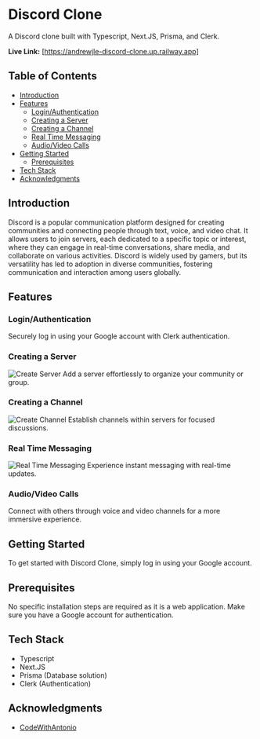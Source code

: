 # Discord Clone

A Discord clone built with Typescript, Next.JS, Prisma, and Clerk.

**Live Link:** [https://andrewjle-discord-clone.up.railway.app]

## Table of Contents
- [Introduction](#introduction)
- [Features](#features)
  - [Login/Authentication](#loginauthentication)
  - [Creating a Server](#creating-a-server)
  - [Creating a Channel](#creating-a-channel)
  - [Real Time Messaging](#real-time-messaging)
  - [Audio/Video Calls](#audiovideo-calls)
- [Getting Started](#getting-started)
  - [Prerequisites](#prerequisites)
- [Tech Stack](#tech-stack)
- [Acknowledgments](#acknowledgments)

## Introduction

Discord is a popular communication platform designed for creating communities and connecting people through text, voice, and video chat. It allows users to join servers, each dedicated to a specific topic or interest, where they can engage in real-time conversations, share media, and collaborate on various activities. Discord is widely used by gamers, but its versatility has led to adoption in diverse communities, fostering communication and interaction among users globally.

## Features

### Login/Authentication
Securely log in using your Google account with Clerk authentication.

### Creating a Server
  ![Create Server]([https://imgur.com/a/mcjeLTt])
Add a server effortlessly to organize your community or group.

### Creating a Channel
  ![Create Channel]([https://imgur.com/a/urL8uiX])
Establish channels within servers for focused discussions.

### Real Time Messaging
  ![Real Time Messaging]([https://imgur.com/a/cXFBOAj])
Experience instant messaging with real-time updates.
### Audio/Video Calls
Connect with others through voice and video channels for a more immersive experience.

## Getting Started

To get started with Discord Clone, simply log in using your Google account.

## Prerequisites

No specific installation steps are required as it is a web application. Make sure you have a Google account for authentication.

## Tech Stack

- Typescript
- Next.JS
- Prisma (Database solution)
- Clerk (Authentication)

## Acknowledgments
- [CodeWithAntonio](https://www.codewithantonio.com/)
